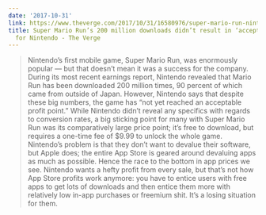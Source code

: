 ```yaml
---
date: '2017-10-31'
link: https://www.theverge.com/2017/10/31/16580976/super-mario-run-nintendo-downloads-profit
title: Super Mario Run’s 200 million downloads didn’t result in ‘acceptable profit’
  for Nintendo - The Verge
---
```


>Nintendo’s first mobile game, Super Mario Run, was enormously popular — but that doesn’t mean it was a success for the company. During its most recent earnings report, Nintendo revealed that Mario Run has been downloaded 200 million times, 90 percent of which came from outside of Japan. However, Nintendo says that despite these big numbers, the game has “not yet reached an acceptable profit point.” While Nintendo didn’t reveal any specifics with regards to conversion rates, a big sticking point for many with Super Mario Run was its comparatively large price point; it’s free to download, but requires a one-time fee of $9.99 to unlock the whole game. Nintendo’s problem is that they don’t want to devalue their software, but Apple does; the entire App Store is geared around devaluing apps as much as possible. Hence the race to the bottom in app prices we see. Nintendo wants a hefty profit from every sale, but that’s not how App Store profits work anymore: you have to entice users with free apps to get lots of downloads and then entice them more with relatively low in-app purchases or freemium shit. It’s a losing situation for them.
